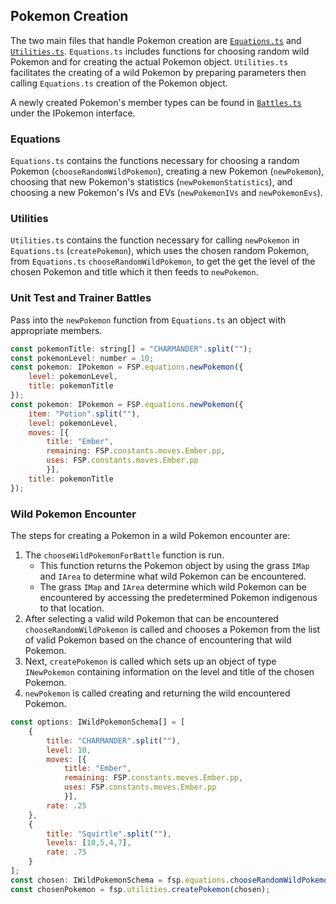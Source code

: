 ## Pokemon Creation

The two main files that handle Pokemon creation are [`Equations.ts`](../src/components/Equations.ts) and [`Utilities.ts`](../src/components/Utilities.ts).
`Equations.ts` includes functions for choosing random wild Pokemon and for creating the actual Pokemon object.
`Utilities.ts` facilitates the creating of a wild Pokemon by preparing parameters then calling `Equations.ts` creation of the Pokemon object.

A newly created Pokemon's member types can be found in [`Battles.ts`](../src/components/Battles.ts) under the IPokemon interface.

### Equations

`Equations.ts` contains the functions necessary for choosing a random Pokemon (`chooseRandomWildPokemon`), creating a new Pokemon (`newPokemon`), choosing that new Pokemon's statistics (`newPokemonStatistics`), and choosing a new Pokemon's IVs and EVs (`newPokemonIVs` and `newPokemonEvs`).

### Utilities

`Utilities.ts` contains the function necessary for calling `newPokemon` in `Equations.ts` (`createPokemon`), which uses the chosen random Pokemon, from `Equations.ts` `chooseRandomWildPokemon`, to get the get the level of the chosen Pokemon and title which it then feeds to `newPokemon`.

### Unit Test and Trainer Battles

Pass into the `newPokemon` function from `Equations.ts` an object with appropriate members.

```javascript
const pokemonTitle: string[] = "CHARMANDER".split("");
const pokemonLevel: number = 10;
const pokemon: IPokemon = FSP.equations.newPokemon({
    level: pokemonLevel,
    title: pokemonTitle
});
const pokemon: IPokemon = FSP.equations.newPokemon({
    item: "Potion".split(""),
    level: pokemonLevel,
    moves: [{
        title: "Ember",
        remaining: FSP.constants.moves.Ember.pp,
        uses: FSP.constants.moves.Ember.pp
        }],
    title: pokemonTitle
});
```

### Wild Pokemon Encounter

The steps for creating a Pokemon in a wild Pokemon encounter are:
1. The `chooseWildPokemonForBattle` function is run.
    * This function returns the Pokemon object by using the grass `IMap` and `IArea` to determine what wild Pokemon can be encountered.
    * The grass `IMap` and `IArea` determine which wild Pokemon can be encountered by accessing the predetermined Pokemon indigenous to that location.
2. After selecting a valid wild Pokemon that can be encountered `chooseRandomWildPokemon` is called and chooses a Pokemon from the list of valid Pokemon based on the chance of encountering that wild Pokemon.
3. Next, `createPokemon` is called which sets up an object of type `INewPokemon` containing information on the level and title of the chosen Pokemon.
4. `newPokemon` is called creating and returning the wild encountered Pokemon.

```javascript
const options: IWildPokemonSchema[] = [
    {
        title: "CHARMANDER".split(""),
        level: 10,
        moves: [{
            title: "Ember",
            remaining: FSP.constants.moves.Ember.pp,
            uses: FSP.constants.moves.Ember.pp
            }],
        rate: .25
    },
    {
        title: "Squirtle".split(""),
        levels: [10,5,4,7],
        rate: .75
    }
];
const chosen: IWildPokemonSchema = fsp.equations.chooseRandomWildPokemon(options);
const chosenPokemon = fsp.utilities.createPokemon(chosen);
```
